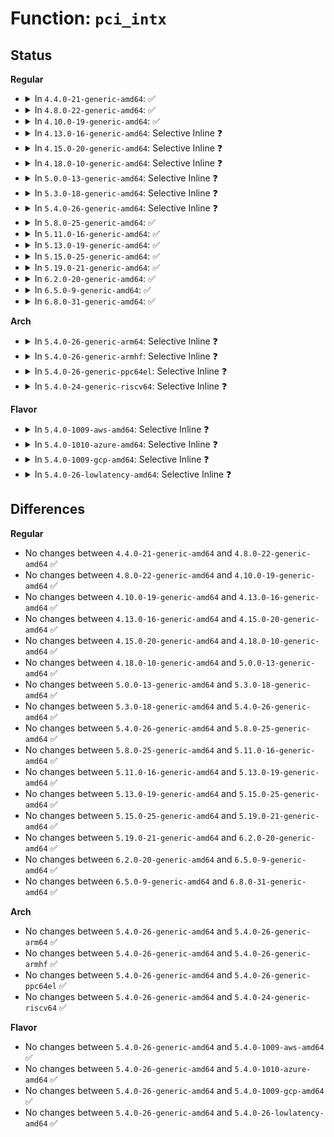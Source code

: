 # Function: <code>pci_intx</code>

## Status
<b>Regular</b>
<ul>
<li>
<details>
<summary>In <code>4.4.0-21-generic-amd64</code>: ✅</summary>

```c
void pci_intx(struct pci_dev * pdev, int enable)
```

```json
{
  "name": "pci_intx",
  "collision_type": "Unique Global",
  "inline_type": "No",
  "funcs": [
    {
      "addr": 18446744071583253680,
      "name": "pci_intx",
      "external": true,
      "loc": "drivers/pci/pci.c:3251",
      "file": "drivers/pci/pci.c",
      "inline": "seen, unknown",
      "caller_inline": [],
      "caller_func": [
        "drivers/pci/pci.c:pcim_release",
        "drivers/pci/msi.c:pci_enable_msi_range",
        "drivers/pci/msi.c:pci_restore_msi_state",
        "drivers/pci/msi.c:pci_restore_msi_state",
        "drivers/ata/ata_piix.c:piix_init_one"
      ]
    }
  ],
  "symbols": [
    {
      "addr": 18446744071583253680,
      "name": "pci_intx",
      "section": ".text",
      "bind": "STB_GLOBAL",
      "size": 197
    }
  ]
}
```
</details>
</li>
<li>
<details>
<summary>In <code>4.8.0-22-generic-amd64</code>: ✅</summary>

```c
void pci_intx(struct pci_dev * pdev, int enable)
```

```json
{
  "name": "pci_intx",
  "collision_type": "Unique Global",
  "inline_type": "No",
  "funcs": [
    {
      "addr": 18446744071583563328,
      "name": "pci_intx",
      "external": true,
      "loc": "drivers/pci/pci.c:3561",
      "file": "drivers/pci/pci.c",
      "inline": "seen, unknown",
      "caller_inline": [],
      "caller_func": [
        "drivers/pci/pci.c:pcim_release",
        "drivers/pci/msi.c:pci_alloc_irq_vectors",
        "drivers/pci/msi.c:__pci_enable_msi_range",
        "drivers/pci/msi.c:pci_restore_msi_state",
        "drivers/pci/msi.c:pci_restore_msi_state",
        "drivers/ata/ata_piix.c:piix_init_one"
      ]
    }
  ],
  "symbols": [
    {
      "addr": 18446744071583563328,
      "name": "pci_intx",
      "section": ".text",
      "bind": "STB_GLOBAL",
      "size": 197
    }
  ]
}
```
</details>
</li>
<li>
<details>
<summary>In <code>4.10.0-19-generic-amd64</code>: ✅</summary>

```c
void pci_intx(struct pci_dev * pdev, int enable)
```

```json
{
  "name": "pci_intx",
  "collision_type": "Unique Global",
  "inline_type": "No",
  "funcs": [
    {
      "addr": 18446744071583700112,
      "name": "pci_intx",
      "external": true,
      "loc": "drivers/pci/pci.c:3599",
      "file": "drivers/pci/pci.c",
      "inline": "seen, unknown",
      "caller_inline": [],
      "caller_func": [
        "drivers/pci/pci.c:pcim_release",
        "drivers/pci/msi.c:pci_alloc_irq_vectors_affinity",
        "drivers/pci/msi.c:__pci_enable_msi_range",
        "drivers/pci/msi.c:pci_restore_msi_state",
        "drivers/pci/msi.c:pci_restore_msi_state",
        "drivers/ata/ata_piix.c:piix_init_one"
      ]
    }
  ],
  "symbols": [
    {
      "addr": 18446744071583700112,
      "name": "pci_intx",
      "section": ".text",
      "bind": "STB_GLOBAL",
      "size": 197
    }
  ]
}
```
</details>
</li>
<li>
<details>
<summary>In <code>4.13.0-16-generic-amd64</code>: Selective Inline ❓</summary>

```c
void pci_intx(struct pci_dev * pdev, int enable)
```

```json
{
  "name": "pci_intx",
  "collision_type": "Unique Global",
  "inline_type": "Selective",
  "funcs": [
    {
      "addr": 18446744071583745136,
      "name": "pci_intx",
      "external": true,
      "loc": "drivers/pci/pci.c:3737",
      "file": "drivers/pci/pci.c",
      "inline": "not declared, inlined",
      "caller_inline": [],
      "caller_func": [
        "drivers/pci/pci.c:pcim_release",
        "drivers/pci/msi.c:pci_alloc_irq_vectors_affinity",
        "drivers/pci/msi.c:__pci_enable_msi_range",
        "drivers/pci/msi.c:__pci_enable_msix",
        "drivers/pci/msi.c:pci_restore_msi_state",
        "drivers/pci/msi.c:pci_restore_msi_state",
        "drivers/ata/ata_piix.c:piix_init_one"
      ]
    }
  ],
  "symbols": [
    {
      "addr": 18446744071583745136,
      "name": "pci_intx",
      "section": ".text",
      "bind": "STB_GLOBAL",
      "size": 186
    }
  ]
}
```
</details>
</li>
<li>
<details>
<summary>In <code>4.15.0-20-generic-amd64</code>: Selective Inline ❓</summary>

```c
void pci_intx(struct pci_dev * pdev, int enable)
```

```json
{
  "name": "pci_intx",
  "collision_type": "Unique Global",
  "inline_type": "Selective",
  "funcs": [
    {
      "addr": 18446744071584003392,
      "name": "pci_intx",
      "external": true,
      "loc": "drivers/pci/pci.c:3752",
      "file": "drivers/pci/pci.c",
      "inline": "not declared, inlined",
      "caller_inline": [],
      "caller_func": [
        "drivers/pci/pci.c:pcim_release",
        "drivers/pci/msi.c:pci_alloc_irq_vectors_affinity",
        "drivers/pci/msi.c:__pci_enable_msi_range",
        "drivers/pci/msi.c:__pci_enable_msix",
        "drivers/pci/msi.c:pci_restore_msi_state",
        "drivers/pci/msi.c:pci_restore_msi_state",
        "drivers/ata/ata_piix.c:piix_init_one"
      ]
    }
  ],
  "symbols": [
    {
      "addr": 18446744071584003392,
      "name": "pci_intx",
      "section": ".text",
      "bind": "STB_GLOBAL",
      "size": 186
    }
  ]
}
```
</details>
</li>
<li>
<details>
<summary>In <code>4.18.0-10-generic-amd64</code>: Selective Inline ❓</summary>

```c
void pci_intx(struct pci_dev * pdev, int enable)
```

```json
{
  "name": "pci_intx",
  "collision_type": "Unique Global",
  "inline_type": "Selective",
  "funcs": [
    {
      "addr": 18446744071584198320,
      "name": "pci_intx",
      "external": true,
      "loc": "drivers/pci/pci.c:3957",
      "file": "drivers/pci/pci.c",
      "inline": "not declared, inlined",
      "caller_inline": [],
      "caller_func": [
        "drivers/pci/pci.c:pcim_release",
        "drivers/pci/msi.c:pci_alloc_irq_vectors_affinity",
        "drivers/pci/msi.c:__pci_enable_msi_range",
        "drivers/pci/msi.c:__pci_enable_msix",
        "drivers/pci/msi.c:pci_restore_msi_state",
        "drivers/pci/msi.c:pci_restore_msi_state",
        "drivers/ata/ata_piix.c:piix_init_one",
        "drivers/i2c/busses/i2c-amd-pci-mp2.c:amd_mp2_pci_remove",
        "drivers/i2c/busses/i2c-amd-pci-mp2.c:amd_mp2_pci_probe"
      ]
    }
  ],
  "symbols": [
    {
      "addr": 18446744071584198320,
      "name": "pci_intx",
      "section": ".text",
      "bind": "STB_GLOBAL",
      "size": 174
    }
  ]
}
```
</details>
</li>
<li>
<details>
<summary>In <code>5.0.0-13-generic-amd64</code>: Selective Inline ❓</summary>

```c
void pci_intx(struct pci_dev * pdev, int enable)
```

```json
{
  "name": "pci_intx",
  "collision_type": "Unique Global",
  "inline_type": "Selective",
  "funcs": [
    {
      "addr": 18446744071584287776,
      "name": "pci_intx",
      "external": true,
      "loc": "drivers/pci/pci.c:4222",
      "file": "drivers/pci/pci.c",
      "inline": "not declared, inlined",
      "caller_inline": [],
      "caller_func": [
        "drivers/pci/pci.c:pcim_release",
        "drivers/pci/msi.c:pci_alloc_irq_vectors_affinity",
        "drivers/pci/msi.c:__pci_enable_msi_range",
        "drivers/pci/msi.c:pci_restore_msi_state",
        "drivers/pci/msi.c:pci_restore_msi_state",
        "drivers/ata/ata_piix.c:piix_init_one"
      ]
    }
  ],
  "symbols": [
    {
      "addr": 18446744071584287776,
      "name": "pci_intx",
      "section": ".text",
      "bind": "STB_GLOBAL",
      "size": 174
    }
  ]
}
```
</details>
</li>
<li>
<details>
<summary>In <code>5.3.0-18-generic-amd64</code>: Selective Inline ❓</summary>

```c
void pci_intx(struct pci_dev * pdev, int enable)
```

```json
{
  "name": "pci_intx",
  "collision_type": "Unique Global",
  "inline_type": "Selective",
  "funcs": [
    {
      "addr": 18446744071584482656,
      "name": "pci_intx",
      "external": true,
      "loc": "drivers/pci/pci.c:4320",
      "file": "drivers/pci/pci.c",
      "inline": "not declared, inlined",
      "caller_inline": [],
      "caller_func": [
        "drivers/pci/pci.c:pcim_release",
        "drivers/pci/msi.c:pci_alloc_irq_vectors_affinity",
        "drivers/pci/msi.c:__pci_enable_msi_range",
        "drivers/pci/msi.c:pci_restore_msi_state",
        "drivers/pci/msi.c:pci_restore_msi_state",
        "drivers/ata/ata_piix.c:piix_init_one"
      ]
    }
  ],
  "symbols": [
    {
      "addr": 18446744071584482656,
      "name": "pci_intx",
      "section": ".text",
      "bind": "STB_GLOBAL",
      "size": 173
    }
  ]
}
```
</details>
</li>
<li>
<details>
<summary>In <code>5.4.0-26-generic-amd64</code>: Selective Inline ❓</summary>

```c
void pci_intx(struct pci_dev * pdev, int enable)
```

```json
{
  "name": "pci_intx",
  "collision_type": "Unique Global",
  "inline_type": "Selective",
  "funcs": [
    {
      "addr": 18446744071584618112,
      "name": "pci_intx",
      "external": true,
      "loc": "drivers/pci/pci.c:4316",
      "file": "drivers/pci/pci.c",
      "inline": "not declared, inlined",
      "caller_inline": [],
      "caller_func": [
        "drivers/pci/pci.c:pcim_release",
        "drivers/pci/msi.c:pci_alloc_irq_vectors_affinity",
        "drivers/pci/msi.c:__pci_enable_msi_range",
        "drivers/pci/msi.c:pci_restore_msi_state",
        "drivers/pci/msi.c:pci_restore_msi_state",
        "drivers/ata/ata_piix.c:piix_init_one",
        "drivers/vfio/pci/vfio_pci.c:vfio_pci_enable",
        "drivers/vfio/pci/vfio_pci_intrs.c:vfio_pci_set_intx_trigger",
        "drivers/vfio/pci/vfio_pci_intrs.c:vfio_msi_disable",
        "drivers/vfio/pci/vfio_pci_intrs.c:vfio_pci_intx_unmask_handler",
        "drivers/vfio/pci/vfio_pci_intrs.c:vfio_pci_intx_mask",
        "drivers/vfio/pci/vfio_pci_intrs.c:vfio_pci_intx_mask"
      ]
    }
  ],
  "symbols": [
    {
      "addr": 18446744071584618112,
      "name": "pci_intx",
      "section": ".text",
      "bind": "STB_GLOBAL",
      "size": 173
    }
  ]
}
```
</details>
</li>
<li>
<details>
<summary>In <code>5.8.0-25-generic-amd64</code>: ✅</summary>

```c
void pci_intx(struct pci_dev * pdev, int enable)
```

```json
{
  "name": "pci_intx",
  "collision_type": "Unique Global",
  "inline_type": "No",
  "funcs": [
    {
      "addr": 18446744071585296528,
      "name": "pci_intx",
      "external": true,
      "loc": "drivers/pci/pci.c:4387",
      "file": "drivers/pci/pci.c",
      "inline": "seen, unknown",
      "caller_inline": [],
      "caller_func": [
        "drivers/pci/pci.c:pcim_release",
        "drivers/pci/msi.c:pci_alloc_irq_vectors_affinity",
        "drivers/pci/msi.c:msix_capability_init",
        "drivers/pci/msi.c:msi_capability_init",
        "drivers/pci/msi.c:pci_restore_msi_state",
        "drivers/pci/msi.c:pci_restore_msi_state",
        "drivers/ata/ata_piix.c:piix_init_one",
        "drivers/vfio/pci/vfio_pci.c:vfio_pci_enable",
        "drivers/vfio/pci/vfio_pci_intrs.c:vfio_pci_set_intx_trigger",
        "drivers/vfio/pci/vfio_pci_intrs.c:vfio_msi_disable",
        "drivers/vfio/pci/vfio_pci_intrs.c:vfio_pci_intx_unmask_handler",
        "drivers/vfio/pci/vfio_pci_intrs.c:vfio_pci_intx_mask",
        "drivers/vfio/pci/vfio_pci_intrs.c:vfio_pci_intx_mask"
      ]
    }
  ],
  "symbols": [
    {
      "addr": 18446744071585296528,
      "name": "pci_intx",
      "section": ".text",
      "bind": "STB_GLOBAL",
      "size": 189
    }
  ]
}
```
</details>
</li>
<li>
<details>
<summary>In <code>5.11.0-16-generic-amd64</code>: ✅</summary>

```c
void pci_intx(struct pci_dev * pdev, int enable)
```

```json
{
  "name": "pci_intx",
  "collision_type": "Unique Global",
  "inline_type": "No",
  "funcs": [
    {
      "addr": 18446744071585451312,
      "name": "pci_intx",
      "external": true,
      "loc": "drivers/pci/pci.c:4462",
      "file": "drivers/pci/pci.c",
      "inline": "seen, unknown",
      "caller_inline": [],
      "caller_func": [
        "drivers/pci/pci.c:pcim_release",
        "drivers/pci/msi.c:pci_alloc_irq_vectors_affinity",
        "drivers/pci/msi.c:msix_capability_init",
        "drivers/pci/msi.c:msi_capability_init",
        "drivers/pci/msi.c:pci_restore_msi_state",
        "drivers/pci/msi.c:pci_restore_msi_state",
        "drivers/ata/ata_piix.c:piix_init_one",
        "drivers/vfio/pci/vfio_pci.c:vfio_pci_enable",
        "drivers/vfio/pci/vfio_pci_intrs.c:vfio_pci_set_intx_trigger",
        "drivers/vfio/pci/vfio_pci_intrs.c:vfio_msi_disable",
        "drivers/vfio/pci/vfio_pci_intrs.c:vfio_pci_intx_unmask_handler",
        "drivers/vfio/pci/vfio_pci_intrs.c:vfio_pci_intx_mask",
        "drivers/vfio/pci/vfio_pci_intrs.c:vfio_pci_intx_mask"
      ]
    }
  ],
  "symbols": [
    {
      "addr": 18446744071585451312,
      "name": "pci_intx",
      "section": ".text",
      "bind": "STB_GLOBAL",
      "size": 189
    }
  ]
}
```
</details>
</li>
<li>
<details>
<summary>In <code>5.13.0-19-generic-amd64</code>: ✅</summary>

```c
void pci_intx(struct pci_dev * pdev, int enable)
```

```json
{
  "name": "pci_intx",
  "collision_type": "Unique Global",
  "inline_type": "No",
  "funcs": [
    {
      "addr": 18446744071585331376,
      "name": "pci_intx",
      "external": true,
      "loc": "drivers/pci/pci.c:4511",
      "file": "drivers/pci/pci.c",
      "inline": "seen, unknown",
      "caller_inline": [],
      "caller_func": [
        "drivers/pci/pci.c:pcim_release",
        "drivers/pci/msi.c:pci_alloc_irq_vectors_affinity",
        "drivers/pci/msi.c:msix_capability_init",
        "drivers/pci/msi.c:msi_capability_init",
        "drivers/pci/msi.c:pci_restore_msi_state",
        "drivers/pci/msi.c:pci_restore_msi_state",
        "drivers/ata/ata_piix.c:piix_init_one",
        "drivers/vfio/pci/vfio_pci.c:vfio_pci_enable",
        "drivers/vfio/pci/vfio_pci_intrs.c:vfio_pci_set_intx_trigger",
        "drivers/vfio/pci/vfio_pci_intrs.c:vfio_msi_disable",
        "drivers/vfio/pci/vfio_pci_intrs.c:vfio_pci_intx_unmask_handler",
        "drivers/vfio/pci/vfio_pci_intrs.c:vfio_pci_intx_mask",
        "drivers/vfio/pci/vfio_pci_intrs.c:vfio_pci_intx_mask"
      ]
    }
  ],
  "symbols": [
    {
      "addr": 18446744071585331376,
      "name": "pci_intx",
      "section": ".text",
      "bind": "STB_GLOBAL",
      "size": 189
    }
  ]
}
```
</details>
</li>
<li>
<details>
<summary>In <code>5.15.0-25-generic-amd64</code>: ✅</summary>

```c
void pci_intx(struct pci_dev * pdev, int enable)
```

```json
{
  "name": "pci_intx",
  "collision_type": "Unique Global",
  "inline_type": "No",
  "funcs": [
    {
      "addr": 18446744071585789376,
      "name": "pci_intx",
      "external": true,
      "loc": "drivers/pci/pci.c:4561",
      "file": "drivers/pci/pci.c",
      "inline": "seen, unknown",
      "caller_inline": [],
      "caller_func": [
        "drivers/pci/pci.c:pcim_release",
        "drivers/pci/msi.c:pci_alloc_irq_vectors_affinity",
        "drivers/pci/msi.c:__pci_enable_msi_range",
        "drivers/pci/msi.c:msix_capability_init",
        "drivers/pci/msi.c:pci_restore_msi_state",
        "drivers/pci/msi.c:pci_restore_msi_state",
        "drivers/ata/ata_piix.c:piix_init_one",
        "drivers/vfio/pci/vfio_pci_core.c:vfio_pci_core_enable",
        "drivers/vfio/pci/vfio_pci_intrs.c:vfio_pci_set_intx_trigger",
        "drivers/vfio/pci/vfio_pci_intrs.c:vfio_msi_disable",
        "drivers/vfio/pci/vfio_pci_intrs.c:vfio_pci_intx_unmask_handler",
        "drivers/vfio/pci/vfio_pci_intrs.c:vfio_pci_intx_mask",
        "drivers/vfio/pci/vfio_pci_intrs.c:vfio_pci_intx_mask"
      ]
    }
  ],
  "symbols": [
    {
      "addr": 18446744071585789376,
      "name": "pci_intx",
      "section": ".text",
      "bind": "STB_GLOBAL",
      "size": 189
    }
  ]
}
```
</details>
</li>
<li>
<details>
<summary>In <code>5.19.0-21-generic-amd64</code>: ✅</summary>

```c
void pci_intx(struct pci_dev * pdev, int enable)
```

```json
{
  "name": "pci_intx",
  "collision_type": "Unique Global",
  "inline_type": "No",
  "funcs": [
    {
      "addr": 18446744071586975232,
      "name": "pci_intx",
      "external": true,
      "loc": "drivers/pci/pci.c:4657",
      "file": "drivers/pci/pci.c",
      "inline": "seen, unknown",
      "caller_inline": [],
      "caller_func": [
        "drivers/pci/pci.c:pcim_release",
        "drivers/pci/msi/msi.c:pci_alloc_irq_vectors_affinity",
        "drivers/pci/msi/msi.c:__pci_enable_msi_range",
        "drivers/pci/msi/msi.c:msix_capability_init",
        "drivers/pci/msi/msi.c:pci_restore_msi_state",
        "drivers/pci/msi/msi.c:pci_restore_msi_state",
        "drivers/ata/ata_piix.c:piix_init_one",
        "drivers/vfio/pci/vfio_pci_core.c:vfio_pci_core_enable",
        "drivers/vfio/pci/vfio_pci_intrs.c:vfio_pci_set_intx_trigger",
        "drivers/vfio/pci/vfio_pci_intrs.c:vfio_msi_disable",
        "drivers/vfio/pci/vfio_pci_intrs.c:vfio_pci_intx_unmask_handler",
        "drivers/vfio/pci/vfio_pci_intrs.c:vfio_pci_intx_mask",
        "drivers/vfio/pci/vfio_pci_intrs.c:vfio_pci_intx_mask"
      ]
    }
  ],
  "symbols": [
    {
      "addr": 18446744071586975232,
      "name": "pci_intx",
      "section": ".text",
      "bind": "STB_GLOBAL",
      "size": 209
    }
  ]
}
```
</details>
</li>
<li>
<details>
<summary>In <code>6.2.0-20-generic-amd64</code>: ✅</summary>

```c
void pci_intx(struct pci_dev * pdev, int enable)
```

```json
{
  "name": "pci_intx",
  "collision_type": "Unique Global",
  "inline_type": "No",
  "funcs": [
    {
      "addr": 18446744071588140560,
      "name": "pci_intx",
      "external": true,
      "loc": "drivers/pci/pci.c:4600",
      "file": "drivers/pci/pci.c",
      "inline": "seen, unknown",
      "caller_inline": [],
      "caller_func": [
        "drivers/pci/pci.c:pcim_release",
        "drivers/pci/msi/api.c:pci_alloc_irq_vectors_affinity",
        "drivers/pci/msi/msi.c:pci_msix_shutdown",
        "drivers/pci/msi/msi.c:__pci_restore_msix_state",
        "drivers/pci/msi/msi.c:__pci_enable_msix_range",
        "drivers/pci/msi/msi.c:pci_msi_shutdown",
        "drivers/pci/msi/msi.c:__pci_restore_msi_state",
        "drivers/pci/msi/msi.c:msi_capability_init",
        "drivers/ata/ata_piix.c:piix_init_one"
      ]
    }
  ],
  "symbols": [
    {
      "addr": 18446744071588140560,
      "name": "pci_intx",
      "section": ".text",
      "bind": "STB_GLOBAL",
      "size": 209
    }
  ]
}
```
</details>
</li>
<li>
<details>
<summary>In <code>6.5.0-9-generic-amd64</code>: ✅</summary>

```c
void pci_intx(struct pci_dev * pdev, int enable)
```

```json
{
  "name": "pci_intx",
  "collision_type": "Unique Global",
  "inline_type": "No",
  "funcs": [
    {
      "addr": 18446744071588416192,
      "name": "pci_intx",
      "external": true,
      "loc": "drivers/pci/pci.c:4638",
      "file": "drivers/pci/pci.c",
      "inline": "seen, unknown",
      "caller_inline": [],
      "caller_func": [
        "drivers/pci/pci.c:pcim_release",
        "drivers/pci/msi/api.c:pci_alloc_irq_vectors_affinity",
        "drivers/pci/msi/msi.c:pci_msix_shutdown",
        "drivers/pci/msi/msi.c:__pci_restore_msix_state",
        "drivers/pci/msi/msi.c:__pci_enable_msix_range",
        "drivers/pci/msi/msi.c:pci_msi_shutdown",
        "drivers/pci/msi/msi.c:__pci_restore_msi_state",
        "drivers/pci/msi/msi.c:msi_capability_init",
        "drivers/ata/ata_piix.c:piix_init_one"
      ]
    }
  ],
  "symbols": [
    {
      "addr": 18446744071588416192,
      "name": "pci_intx",
      "section": ".text",
      "bind": "STB_GLOBAL",
      "size": 209
    }
  ]
}
```
</details>
</li>
<li>
<details>
<summary>In <code>6.8.0-31-generic-amd64</code>: ✅</summary>

```c
void pci_intx(struct pci_dev * pdev, int enable)
```

```json
{
  "name": "pci_intx",
  "collision_type": "Unique Global",
  "inline_type": "No",
  "funcs": [
    {
      "addr": 18446744071588711520,
      "name": "pci_intx",
      "external": true,
      "loc": "drivers/pci/pci.c:4748",
      "file": "drivers/pci/pci.c",
      "inline": "seen, unknown",
      "caller_inline": [],
      "caller_func": [
        "drivers/pci/pci.c:pcim_release",
        "drivers/pci/msi/api.c:pci_alloc_irq_vectors_affinity",
        "drivers/pci/msi/msi.c:pci_msix_shutdown",
        "drivers/pci/msi/msi.c:__pci_restore_msix_state",
        "drivers/pci/msi/msi.c:__pci_enable_msix_range",
        "drivers/pci/msi/msi.c:pci_msi_shutdown",
        "drivers/pci/msi/msi.c:__pci_restore_msi_state",
        "drivers/pci/msi/msi.c:msi_capability_init",
        "drivers/ata/ata_piix.c:piix_init_one"
      ]
    }
  ],
  "symbols": [
    {
      "addr": 18446744071588711520,
      "name": "pci_intx",
      "section": ".text",
      "bind": "STB_GLOBAL",
      "size": 209
    }
  ]
}
```
</details>
</li>
</ul>
<b>Arch</b>
<ul>
<li>
<details>
<summary>In <code>5.4.0-26-generic-arm64</code>: Selective Inline ❓</summary>

```c
void pci_intx(struct pci_dev * pdev, int enable)
```

```json
{
  "name": "pci_intx",
  "collision_type": "Unique Global",
  "inline_type": "Selective",
  "funcs": [
    {
      "addr": 18446603336496859064,
      "name": "pci_intx",
      "external": true,
      "loc": "drivers/pci/pci.c:4316",
      "file": "drivers/pci/pci.c",
      "inline": "not declared, inlined",
      "caller_inline": [],
      "caller_func": [
        "drivers/pci/pci.c:pcim_release",
        "drivers/pci/msi.c:pci_alloc_irq_vectors_affinity",
        "drivers/pci/msi.c:__pci_enable_msi_range",
        "drivers/pci/msi.c:pci_restore_msi_state",
        "drivers/pci/msi.c:pci_restore_msi_state"
      ]
    }
  ],
  "symbols": [
    {
      "addr": 18446603336496859064,
      "name": "pci_intx",
      "section": ".text",
      "bind": "STB_GLOBAL",
      "size": 204
    }
  ]
}
```
</details>
</li>
<li>
<details>
<summary>In <code>5.4.0-26-generic-armhf</code>: Selective Inline ❓</summary>

```c
void pci_intx(struct pci_dev * pdev, int enable)
```

```json
{
  "name": "pci_intx",
  "collision_type": "Unique Global",
  "inline_type": "Selective",
  "funcs": [
    {
      "addr": 3230139664,
      "name": "pci_intx",
      "external": true,
      "loc": "drivers/pci/pci.c:4316",
      "file": "drivers/pci/pci.c",
      "inline": "not declared, inlined",
      "caller_inline": [],
      "caller_func": [
        "drivers/pci/pci.c:pcim_release",
        "drivers/pci/msi.c:pci_alloc_irq_vectors_affinity",
        "drivers/pci/msi.c:__pci_enable_msi_range",
        "drivers/pci/msi.c:pci_restore_msi_state",
        "drivers/pci/msi.c:pci_restore_msi_state"
      ]
    }
  ],
  "symbols": [
    {
      "addr": 3230139664,
      "name": "pci_intx",
      "section": ".text",
      "bind": "STB_GLOBAL",
      "size": 208
    }
  ]
}
```
</details>
</li>
<li>
<details>
<summary>In <code>5.4.0-26-generic-ppc64el</code>: Selective Inline ❓</summary>

```c
void pci_intx(struct pci_dev * pdev, int enable)
```

```json
{
  "name": "pci_intx",
  "collision_type": "Unique Global",
  "inline_type": "Selective",
  "funcs": [
    {
      "addr": 13835058055290940912,
      "name": "pci_intx",
      "external": true,
      "loc": "drivers/pci/pci.c:4316",
      "file": "drivers/pci/pci.c",
      "inline": "not declared, inlined",
      "caller_inline": [],
      "caller_func": [
        "drivers/pci/pci.c:pcim_release",
        "drivers/pci/msi.c:pci_alloc_irq_vectors_affinity",
        "drivers/pci/msi.c:__pci_enable_msi_range",
        "drivers/pci/msi.c:pci_restore_msi_state",
        "drivers/pci/msi.c:pci_restore_msi_state",
        "drivers/vfio/pci/vfio_pci.c:vfio_pci_enable",
        "drivers/vfio/pci/vfio_pci_intrs.c:vfio_pci_set_intx_trigger",
        "drivers/vfio/pci/vfio_pci_intrs.c:vfio_msi_disable",
        "drivers/vfio/pci/vfio_pci_intrs.c:vfio_pci_intx_unmask_handler",
        "drivers/vfio/pci/vfio_pci_intrs.c:vfio_pci_intx_mask",
        "drivers/vfio/pci/vfio_pci_intrs.c:vfio_pci_intx_mask"
      ]
    }
  ],
  "symbols": [
    {
      "addr": 13835058055290940912,
      "name": "pci_intx",
      "section": ".text",
      "bind": "STB_GLOBAL",
      "size": 240
    }
  ]
}
```
</details>
</li>
<li>
<details>
<summary>In <code>5.4.0-24-generic-riscv64</code>: Selective Inline ❓</summary>

```c
void pci_intx(struct pci_dev * pdev, int enable)
```

```json
{
  "name": "pci_intx",
  "collision_type": "Unique Global",
  "inline_type": "Selective",
  "funcs": [
    {
      "addr": 18446743936275561564,
      "name": "pci_intx",
      "external": true,
      "loc": "drivers/pci/pci.c:4316",
      "file": "drivers/pci/pci.c",
      "inline": "not declared, inlined",
      "caller_inline": [],
      "caller_func": [
        "drivers/pci/pci.c:pcim_release",
        "drivers/pci/msi.c:pci_alloc_irq_vectors_affinity",
        "drivers/pci/msi.c:__pci_enable_msi_range",
        "drivers/pci/msi.c:pci_restore_msi_state",
        "drivers/pci/msi.c:pci_restore_msi_state"
      ]
    }
  ],
  "symbols": [
    {
      "addr": 18446743936275561564,
      "name": "pci_intx",
      "section": ".text",
      "bind": "STB_GLOBAL",
      "size": 146
    }
  ]
}
```
</details>
</li>
</ul>
<b>Flavor</b>
<ul>
<li>
<details>
<summary>In <code>5.4.0-1009-aws-amd64</code>: Selective Inline ❓</summary>

```c
void pci_intx(struct pci_dev * pdev, int enable)
```

```json
{
  "name": "pci_intx",
  "collision_type": "Unique Global",
  "inline_type": "Selective",
  "funcs": [
    {
      "addr": 18446744071584570272,
      "name": "pci_intx",
      "external": true,
      "loc": "drivers/pci/pci.c:4316",
      "file": "drivers/pci/pci.c",
      "inline": "not declared, inlined",
      "caller_inline": [],
      "caller_func": [
        "drivers/pci/pci.c:pcim_release",
        "drivers/pci/msi.c:pci_alloc_irq_vectors_affinity",
        "drivers/pci/msi.c:__pci_enable_msi_range",
        "drivers/pci/msi.c:pci_restore_msi_state",
        "drivers/pci/msi.c:pci_restore_msi_state",
        "drivers/ata/ata_piix.c:piix_init_one"
      ]
    }
  ],
  "symbols": [
    {
      "addr": 18446744071584570272,
      "name": "pci_intx",
      "section": ".text",
      "bind": "STB_GLOBAL",
      "size": 173
    }
  ]
}
```
</details>
</li>
<li>
<details>
<summary>In <code>5.4.0-1010-azure-amd64</code>: Selective Inline ❓</summary>

```c
void pci_intx(struct pci_dev * pdev, int enable)
```

```json
{
  "name": "pci_intx",
  "collision_type": "Unique Global",
  "inline_type": "Selective",
  "funcs": [
    {
      "addr": 18446744071584498432,
      "name": "pci_intx",
      "external": true,
      "loc": "drivers/pci/pci.c:4316",
      "file": "drivers/pci/pci.c",
      "inline": "not declared, inlined",
      "caller_inline": [],
      "caller_func": [
        "drivers/pci/pci.c:pcim_release",
        "drivers/pci/msi.c:pci_alloc_irq_vectors_affinity",
        "drivers/pci/msi.c:__pci_enable_msi_range",
        "drivers/pci/msi.c:pci_restore_msi_state",
        "drivers/pci/msi.c:pci_restore_msi_state",
        "drivers/ata/ata_piix.c:piix_init_one",
        "drivers/vfio/pci/vfio_pci.c:vfio_pci_enable",
        "drivers/vfio/pci/vfio_pci_intrs.c:vfio_pci_set_intx_trigger",
        "drivers/vfio/pci/vfio_pci_intrs.c:vfio_msi_disable",
        "drivers/vfio/pci/vfio_pci_intrs.c:vfio_pci_intx_unmask_handler",
        "drivers/vfio/pci/vfio_pci_intrs.c:vfio_pci_intx_mask",
        "drivers/vfio/pci/vfio_pci_intrs.c:vfio_pci_intx_mask"
      ]
    }
  ],
  "symbols": [
    {
      "addr": 18446744071584498432,
      "name": "pci_intx",
      "section": ".text",
      "bind": "STB_GLOBAL",
      "size": 173
    }
  ]
}
```
</details>
</li>
<li>
<details>
<summary>In <code>5.4.0-1009-gcp-amd64</code>: Selective Inline ❓</summary>

```c
void pci_intx(struct pci_dev * pdev, int enable)
```

```json
{
  "name": "pci_intx",
  "collision_type": "Unique Global",
  "inline_type": "Selective",
  "funcs": [
    {
      "addr": 18446744071584568272,
      "name": "pci_intx",
      "external": true,
      "loc": "drivers/pci/pci.c:4316",
      "file": "drivers/pci/pci.c",
      "inline": "not declared, inlined",
      "caller_inline": [],
      "caller_func": [
        "drivers/pci/pci.c:pcim_release",
        "drivers/pci/msi.c:pci_alloc_irq_vectors_affinity",
        "drivers/pci/msi.c:__pci_enable_msi_range",
        "drivers/pci/msi.c:pci_restore_msi_state",
        "drivers/pci/msi.c:pci_restore_msi_state",
        "drivers/ata/ata_piix.c:piix_init_one",
        "drivers/vfio/pci/vfio_pci.c:vfio_pci_enable",
        "drivers/vfio/pci/vfio_pci_intrs.c:vfio_pci_set_intx_trigger",
        "drivers/vfio/pci/vfio_pci_intrs.c:vfio_msi_disable",
        "drivers/vfio/pci/vfio_pci_intrs.c:vfio_pci_intx_unmask_handler",
        "drivers/vfio/pci/vfio_pci_intrs.c:vfio_pci_intx_mask",
        "drivers/vfio/pci/vfio_pci_intrs.c:vfio_pci_intx_mask",
        "drivers/i2c/busses/i2c-amd-mp2-pci.c:amd_mp2_pci_remove",
        "drivers/i2c/busses/i2c-amd-mp2-pci.c:amd_mp2_pci_probe"
      ]
    }
  ],
  "symbols": [
    {
      "addr": 18446744071584568272,
      "name": "pci_intx",
      "section": ".text",
      "bind": "STB_GLOBAL",
      "size": 173
    }
  ]
}
```
</details>
</li>
<li>
<details>
<summary>In <code>5.4.0-26-lowlatency-amd64</code>: Selective Inline ❓</summary>

```c
void pci_intx(struct pci_dev * pdev, int enable)
```

```json
{
  "name": "pci_intx",
  "collision_type": "Unique Global",
  "inline_type": "Selective",
  "funcs": [
    {
      "addr": 18446744071584676256,
      "name": "pci_intx",
      "external": true,
      "loc": "drivers/pci/pci.c:4316",
      "file": "drivers/pci/pci.c",
      "inline": "not declared, inlined",
      "caller_inline": [],
      "caller_func": [
        "drivers/pci/pci.c:pcim_release",
        "drivers/pci/msi.c:pci_alloc_irq_vectors_affinity",
        "drivers/pci/msi.c:__pci_enable_msi_range",
        "drivers/pci/msi.c:pci_restore_msi_state",
        "drivers/pci/msi.c:pci_restore_msi_state",
        "drivers/ata/ata_piix.c:piix_init_one",
        "drivers/vfio/pci/vfio_pci.c:vfio_pci_enable",
        "drivers/vfio/pci/vfio_pci_intrs.c:vfio_pci_set_intx_trigger",
        "drivers/vfio/pci/vfio_pci_intrs.c:vfio_msi_disable",
        "drivers/vfio/pci/vfio_pci_intrs.c:vfio_pci_intx_unmask_handler",
        "drivers/vfio/pci/vfio_pci_intrs.c:vfio_pci_intx_mask",
        "drivers/vfio/pci/vfio_pci_intrs.c:vfio_pci_intx_mask"
      ]
    }
  ],
  "symbols": [
    {
      "addr": 18446744071584676256,
      "name": "pci_intx",
      "section": ".text",
      "bind": "STB_GLOBAL",
      "size": 173
    }
  ]
}
```
</details>
</li>
</ul>

## Differences
<b>Regular</b>
<ul>
<li>
No changes between <code>4.4.0-21-generic-amd64</code> and <code>4.8.0-22-generic-amd64</code> ✅
</li>
<li>
No changes between <code>4.8.0-22-generic-amd64</code> and <code>4.10.0-19-generic-amd64</code> ✅
</li>
<li>
No changes between <code>4.10.0-19-generic-amd64</code> and <code>4.13.0-16-generic-amd64</code> ✅
</li>
<li>
No changes between <code>4.13.0-16-generic-amd64</code> and <code>4.15.0-20-generic-amd64</code> ✅
</li>
<li>
No changes between <code>4.15.0-20-generic-amd64</code> and <code>4.18.0-10-generic-amd64</code> ✅
</li>
<li>
No changes between <code>4.18.0-10-generic-amd64</code> and <code>5.0.0-13-generic-amd64</code> ✅
</li>
<li>
No changes between <code>5.0.0-13-generic-amd64</code> and <code>5.3.0-18-generic-amd64</code> ✅
</li>
<li>
No changes between <code>5.3.0-18-generic-amd64</code> and <code>5.4.0-26-generic-amd64</code> ✅
</li>
<li>
No changes between <code>5.4.0-26-generic-amd64</code> and <code>5.8.0-25-generic-amd64</code> ✅
</li>
<li>
No changes between <code>5.8.0-25-generic-amd64</code> and <code>5.11.0-16-generic-amd64</code> ✅
</li>
<li>
No changes between <code>5.11.0-16-generic-amd64</code> and <code>5.13.0-19-generic-amd64</code> ✅
</li>
<li>
No changes between <code>5.13.0-19-generic-amd64</code> and <code>5.15.0-25-generic-amd64</code> ✅
</li>
<li>
No changes between <code>5.15.0-25-generic-amd64</code> and <code>5.19.0-21-generic-amd64</code> ✅
</li>
<li>
No changes between <code>5.19.0-21-generic-amd64</code> and <code>6.2.0-20-generic-amd64</code> ✅
</li>
<li>
No changes between <code>6.2.0-20-generic-amd64</code> and <code>6.5.0-9-generic-amd64</code> ✅
</li>
<li>
No changes between <code>6.5.0-9-generic-amd64</code> and <code>6.8.0-31-generic-amd64</code> ✅
</li>
</ul>
<b>Arch</b>
<ul>
<li>
No changes between <code>5.4.0-26-generic-amd64</code> and <code>5.4.0-26-generic-arm64</code> ✅
</li>
<li>
No changes between <code>5.4.0-26-generic-amd64</code> and <code>5.4.0-26-generic-armhf</code> ✅
</li>
<li>
No changes between <code>5.4.0-26-generic-amd64</code> and <code>5.4.0-26-generic-ppc64el</code> ✅
</li>
<li>
No changes between <code>5.4.0-26-generic-amd64</code> and <code>5.4.0-24-generic-riscv64</code> ✅
</li>
</ul>
<b>Flavor</b>
<ul>
<li>
No changes between <code>5.4.0-26-generic-amd64</code> and <code>5.4.0-1009-aws-amd64</code> ✅
</li>
<li>
No changes between <code>5.4.0-26-generic-amd64</code> and <code>5.4.0-1010-azure-amd64</code> ✅
</li>
<li>
No changes between <code>5.4.0-26-generic-amd64</code> and <code>5.4.0-1009-gcp-amd64</code> ✅
</li>
<li>
No changes between <code>5.4.0-26-generic-amd64</code> and <code>5.4.0-26-lowlatency-amd64</code> ✅
</li>
</ul>
